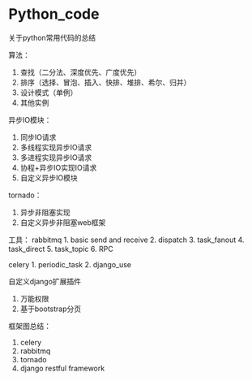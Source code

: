 # Python_code
关于python常用代码的总结


算法：
  1. 查找（二分法、深度优先、广度优先）
  2. 排序（选择、冒泡、插入、快排、堆排、希尔、归并）
  3. 设计模式（单例）
  4. 其他实例


异步IO模块：
  1. 同步IO请求
  2. 多线程实现异步IO请求
  3. 多进程实现异步IO请求
  4. 协程+异步IO实现IO请求
  5. 自定义异步IO模块


tornado：
  1. 异步非阻塞实现
  2. 自定义异步非阻塞web框架


工具：
  rabbitmq
    1. basic send and receive
    2. dispatch
    3. task_fanout
    4. task_direct
    5. task_topic
    6. RPC

  celery
    1. periodic_task
    2. django_use


自定义django扩展插件
  1. 万能权限
  2. 基于bootstrap分页


框架图总结：
   1. celery
   2. rabbitmq
   3. tornado
   4. django restful framework
